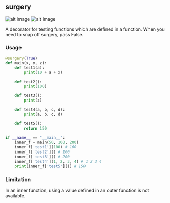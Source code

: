 surgery
-------

![alt image](https://img.shields.io/badge/version-0.2.0-blue.svg) ![alt image](https://img.shields.io/badge/Python-3.5-blue.svg)

A decorator for testing functions which are defined in a function. When you need to snap off surgery, pass False.

### Usage

```Python
@surgery(True)
def main(x, y, z):
    def test1(a):
        print(10 + a + x)

    def test2():
        print(100)

    def test3():
        print(z)

    def test4(a, b, c, d):
        print(a, b, c, d)

    def test5():
        return 150
        
if __name__ == "__main__":
    inner_f = main(50, 100, 200)
    inner_f['test1'](100) # 160
    inner_f['test2']() # 100
    inner_f['test3']() # 200
    inner_f['test4'](1, 2, 3, 4) # 1 2 3 4
    print(inner_f['test5']()) # 150
```

### Limitation
In an inner function, using a value defined in an outer function is not available.
